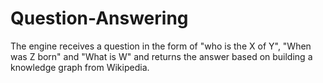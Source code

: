 # Question-Answering
The engine receives a question in the form of "who is the X of Y", "When was Z born" and "What is W" and returns the answer based on building a knowledge graph from Wikipedia. 
